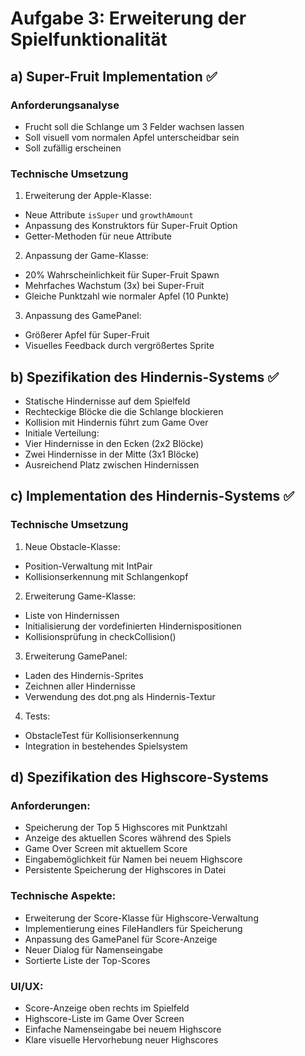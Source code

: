 # Aufgabe 3: Erweiterung der Spielfunktionalität

## a) Super-Fruit Implementation ✅

### Anforderungsanalyse
- Frucht soll die Schlange um 3 Felder wachsen lassen
- Soll visuell vom normalen Apfel unterscheidbar sein
- Soll zufällig erscheinen

### Technische Umsetzung
1. Erweiterung der Apple-Klasse:
  - Neue Attribute `isSuper` und `growthAmount`
  - Anpassung des Konstruktors für Super-Fruit Option
  - Getter-Methoden für neue Attribute

2. Anpassung der Game-Klasse:
  - 20% Wahrscheinlichkeit für Super-Fruit Spawn
  - Mehrfaches Wachstum (3x) bei Super-Fruit
  - Gleiche Punktzahl wie normaler Apfel (10 Punkte)

3. Anpassung des GamePanel:
  - Größerer Apfel für Super-Fruit
  - Visuelles Feedback durch vergrößertes Sprite

## b) Spezifikation des Hindernis-Systems ✅
- Statische Hindernisse auf dem Spielfeld
- Rechteckige Blöcke die die Schlange blockieren
- Kollision mit Hindernis führt zum Game Over
- Initiale Verteilung:
 - Vier Hindernisse in den Ecken (2x2 Blöcke)
 - Zwei Hindernisse in der Mitte (3x1 Blöcke)
 - Ausreichend Platz zwischen Hindernissen

## c) Implementation des Hindernis-Systems ✅

### Technische Umsetzung
1. Neue Obstacle-Klasse:
  - Position-Verwaltung mit IntPair
  - Kollisionserkennung mit Schlangenkopf

2. Erweiterung Game-Klasse:
  - Liste von Hindernissen
  - Initialisierung der vordefinierten Hindernispositionen
  - Kollisionsprüfung in checkCollision()

3. Erweiterung GamePanel:
  - Laden des Hindernis-Sprites
  - Zeichnen aller Hindernisse
  - Verwendung des dot.png als Hindernis-Textur

4. Tests:
  - ObstacleTest für Kollisionserkennung
  - Integration in bestehendes Spielsystem

## d) Spezifikation des Highscore-Systems

### Anforderungen:
- Speicherung der Top 5 Highscores mit Punktzahl
- Anzeige des aktuellen Scores während des Spiels
- Game Over Screen mit aktuellem Score
- Eingabemöglichkeit für Namen bei neuem Highscore
- Persistente Speicherung der Highscores in Datei

### Technische Aspekte:
- Erweiterung der Score-Klasse für Highscore-Verwaltung
- Implementierung eines FileHandlers für Speicherung
- Anpassung des GamePanel für Score-Anzeige
- Neuer Dialog für Namenseingabe
- Sortierte Liste der Top-Scores

### UI/UX:
- Score-Anzeige oben rechts im Spielfeld
- Highscore-Liste im Game Over Screen
- Einfache Namenseingabe bei neuem Highscore
- Klare visuelle Hervorhebung neuer Highscores